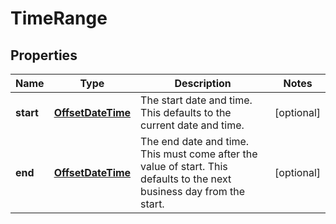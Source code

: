 # TimeRange

## Properties
Name | Type | Description | Notes
------------ | ------------- | ------------- | -------------
**start** | [**OffsetDateTime**](OffsetDateTime.md) | The start date and time. This defaults to the current date and time. |  [optional]
**end** | [**OffsetDateTime**](OffsetDateTime.md) | The end date and time. This must come after the value of start. This defaults to the next business day from the start. |  [optional]
